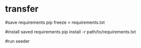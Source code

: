 # transfer
#save requirements
pip freeze > requirements.txt

#install saved requirements 
pip install -r path/to/requirements.txt

#run seeder
